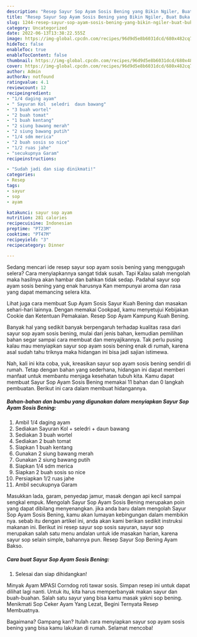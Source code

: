 ```yaml
---
description: "Resep Sayur Sop Ayam Sosis Bening yang Bikin Ngiler, Buat Buka Puasa Enak"
title: "Resep Sayur Sop Ayam Sosis Bening yang Bikin Ngiler, Buat Buka Puasa Enak"
slug: 1244-resep-sayur-sop-ayam-sosis-bening-yang-bikin-ngiler-buat-buka-puasa-enak
category: Uncategorized
date: 2022-06-13T13:38:22.555Z
image: https://img-global.cpcdn.com/recipes/96d9d5e8b6031dcd/680x482cq70/sayur-sop-ayam-sosis-bening-foto-resep-utama.jpg
hideToc: false
enableToc: true
enableTocContent: false
thumbnail: https://img-global.cpcdn.com/recipes/96d9d5e8b6031dcd/680x482cq70/sayur-sop-ayam-sosis-bening-foto-resep-utama.jpg
cover: https://img-global.cpcdn.com/recipes/96d9d5e8b6031dcd/680x482cq70/sayur-sop-ayam-sosis-bening-foto-resep-utama.jpg
author: Admin
authorAv: notfound
ratingvalue: 4.1
reviewcount: 12
recipeingredient:
- "1/4 daging ayam"
- " Sayuran Kol  seledri  daun bawang"
- "3 buah wortel"
- "2 buah tomat"
- "1 buah kentang"
- "2 siung bawang merah"
- "2 siung bawang putih"
- "1/4 sdm merica"
- "2 buah sosis so nice"
- "1/2 ruas jahe"
- "secukupnya Garam"
recipeinstructions:

- "Sudah jadi dan siap dinikmati!"
categories:
- Resep
tags:
- sayur
- sop
- ayam

katakunci: sayur sop ayam 
nutrition: 281 calories
recipecuisine: Indonesian
preptime: "PT23M"
cooktime: "PT47M"
recipeyield: "3"
recipecategory: Dinner

---
```



Sedang mencari ide resep sayur sop ayam sosis bening yang menggugah selera? Cara menyiapkannya sangat tidak susah. Tapi Kalau salah mengolah maka hasilnya akan hambar dan bahkan tidak sedap. Padahal sayur sop ayam sosis bening yang enak harusnya Kan mempunyai aroma dan rasa yang dapat memancing selera kita.


Lihat juga cara membuat Sup Ayam Sosis Sayur Kuah Bening dan masakan sehari-hari lainnya. Dengan memakai Cookpad, kamu menyetujui Kebijakan Cookie dan Ketentuan Pemakaian. Resep Sop Ayam Kampung Kuah Bening.

Banyak hal yang sedikit banyak berpengaruh terhadap kualitas rasa dari sayur sop ayam sosis bening, mulai dari jenis bahan, kemudian pemilihan bahan segar sampai cara membuat dan menyajikannya. Tak perlu pusing kalau mau menyiapkan sayur sop ayam sosis bening enak di rumah, karena asal sudah tahu triknya maka hidangan ini bisa jadi sajian istimewa.


Nah, kali ini kita coba, yuk, kreasikan sayur sop ayam sosis bening sendiri di rumah. Tetap dengan bahan yang sederhana, hidangan ini dapat memberi manfaat untuk membantu menjaga kesehatan tubuh kita. Kamu dapat membuat Sayur Sop Ayam Sosis Bening memakai 11 bahan dan 0 langkah pembuatan. Berikut ini cara dalam membuat hidangannya.

<!--inarticleads1-->

##### Bahan-bahan dan bumbu yang digunakan dalam menyiapkan Sayur Sop Ayam Sosis Bening:

1. Ambil 1/4 daging ayam
1. Sediakan  Sayuran Kol + seledri + daun bawang
1. Sediakan 3 buah wortel
1. Sediakan 2 buah tomat
1. Siapkan 1 buah kentang
1. Gunakan 2 siung bawang merah
1. Gunakan 2 siung bawang putih
1. Siapkan 1/4 sdm merica
1. Siapkan 2 buah sosis so nice
1. Persiapkan 1/2 ruas jahe
1. Ambil secukupnya Garam


Masukkan lada, garam, penyedap jamur, masak dengan api kecil sampai sengkal empuk. Mengolah Sayur Sop Ayam Sosis Bening merupakan poin yang dapat dibilang menyenangkan. jika anda baru dalam mengolah Sayur Sop Ayam Sosis Bening, kamu akan lumayan kebingungan dalam membikin nya. sebab itu dengan artikel ini, anda akan kami berikan sedikit instruksi makanan ini. Berikut ini resep sayur sop sosis sayuran, sayur sop merupakan salah satu menu andalan untuk ide masakan harian, karena sayur sop selain simple, bahannya pun. Resep Sayur Sop Bening Ayam Bakso. 

<!--inarticleads2-->

##### Cara buat Sayur Sop Ayam Sosis Bening:


1. Selesai dan siap dihidangkan!

Minyak Ayam MPASI Corndog roti tawar sosis. Simpan resep ini untuk dapat dilihat lagi nanti. Untuk itu, kita harus memperbanyak makan sayur dan buah-buahan. Salah satu sayur yang bisa kamu masak yakni sop bening. Menikmati Sop Ceker Ayam Yang Lezat, Begini Ternyata Resep Membuatnya. 

Bagaimana? Gampang kan? Itulah cara menyiapkan sayur sop ayam sosis bening yang bisa kamu lakukan di rumah. Selamat mencoba!
